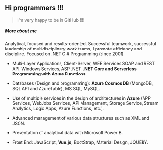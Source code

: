 ## Hi programmers !!!

> I'm very happy to be in GitHub !!!!


##### More  about me

Analytical, focused and results-oriented. Successful teamwork, successful leadership of multidisciplinary work teams, I promote efficiency and discipline.
Focused on .NET C # Programming (since 2001)

- Multi-Layer Applications, Client-Server, WEB Services SOAP and REST API, Windows Services, ASP .NET, **.NET Core and Serverless Programming with Azure Functions**.

- Databases (Design and programming): **Azure Cosmos DB** (MongoDB, SQL API and AzureTable), MS SQL, MySQL.

- Use of multiple services in the design of architectures in **Azure** (APP Services, WebJobs Services, API Management, Storage Service, Stream Analytics, Logic Apps, Azure Functions, etc.).

- Advanced management of various data structures such as XML and JSON.

- Presentation of analytical data with Microsoft Power BI.

- Front End: JavaScript, **Vue.js**, BootStrap, Material Design, JQUERY. 


